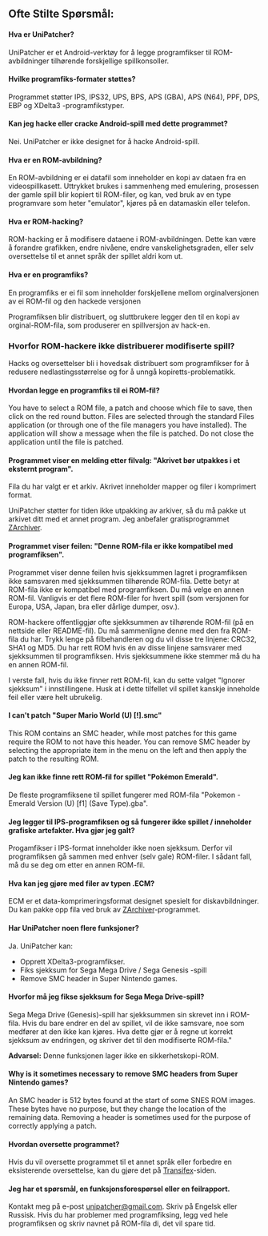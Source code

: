 ## Ofte Stilte Spørsmål:

#### Hva er UniPatcher?

UniPatcher er et Android-verktøy for å legge programfikser til ROM-avbildninger tilhørende forskjellige spillkonsoller.

#### Hvilke programfiks-formater støttes?

Programmet støtter IPS, IPS32, UPS, BPS, APS (GBA), APS (N64), PPF, DPS, EBP og XDelta3 -programfikstyper.

#### Kan jeg hacke eller cracke Android-spill med dette programmet?

Nei. UniPatcher er ikke designet for å hacke Android-spill.

#### Hva er en ROM-avbildning?

En ROM-avbildning er ei datafil som inneholder en kopi av dataen fra en videospillkasett. Uttrykket brukes i sammenheng med emulering, prosessen der gamle spill blir kopiert til ROM-filer, og kan, ved bruk av en type programvare som heter "emulator", kjøres på en datamaskin eller telefon.

#### Hva er ROM-hacking?

ROM-hacking er å modifisere dataene i ROM-avbildningen. Dette kan være å forandre grafikken, endre nivåene, endre vanskelighetsgraden, eller selv oversettelse til et annet språk der spillet aldri kom ut.

#### Hva er en programfiks?

En programfiks er ei fil som inneholder forskjellene mellom orginalversjonen av ei ROM-fil og den hackede versjonen

Programfiksen blir distribuert, og sluttbrukere legger den til en kopi av orginal-ROM-fila, som produserer en spillversjon av hack-en.

### Hvorfor ROM-hackere ikke distribuerer modifiserte spill?

Hacks og oversettelser bli i hovedsak distribuert som programfikser for å redusere nedlastingsstørrelse og for å unngå kopiretts-problematikk.

#### Hvordan legge en programfiks til ei ROM-fil?

You have to select a ROM file, a patch and choose which file to save, then click on the red round button. Files are selected through the standard Files application (or through one of the file managers you have installed). The application will show a message when the file is patched. Do not close the application until the file is patched.

#### Programmet viser en melding etter filvalg: "Akrivet bør utpakkes i et eksternt program".

Fila du har valgt er et arkiv. Akrivet inneholder mapper og filer i komprimert format.

UniPatcher støtter for tiden ikke utpakking av arkiver, så du må pakke ut arkivet ditt med et annet program. Jeg anbefaler gratisprogrammet [ZArchiver](https://play.google.com/store/apps/details?id=ru.zdevs.zarchiver).

#### Programmet viser feilen: "Denne ROM-fila er ikke kompatibel med programfiksen".

Programmet viser denne feilen hvis sjekksummen lagret i programfiksen ikke samsvaren med sjekksummen tilhørende ROM-fila. Dette betyr at ROM-fila ikke er kompatibel med programfiksen. Du må velge en annen ROM-fil. Vanligvis er det flere ROM-filer for hvert spill (som versjonen for Europa, USA, Japan, bra eller dårlige dumper, osv.).

ROM-hackere offentliggjør ofte sjekksummen av tilhørende ROM-fil (på en nettside eller README-fil). Du må sammenligne denne med den fra ROM-fila du har. Trykk lenge på filbehandleren og du vil disse tre linjene: CRC32, SHA1 og MD5. Du har rett ROM hvis én av disse linjene samsvarer med sjekksummen til programfiksen. Hvis sjekksummene ikke stemmer må du ha en annen ROM-fil.

I verste fall, hvis du ikke finner rett ROM-fil, kan du sette valget "Ignorer sjekksum" i innstillingene. Husk at i dette tilfellet vil spillet kanskje inneholde feil eller være helt ubrukelig.

#### I can't patch "Super Mario World (U) [!].smc"

This ROM contains an SMC header, while most patches for this game require the ROM to not have this header. You can remove SMC header by selecting the appropriate item in the menu on the left and then apply the patch to the resulting ROM.

#### Jeg kan ikke finne rett ROM-fil for spillet "Pokémon Emerald".

De fleste programfiksene til spillet fungerer med ROM-fila "Pokemon - Emerald Version (U) \[f1\] (Save Type).gba".

#### Jeg legger til IPS-programfiksen og så fungerer ikke spillet / inneholder grafiske artefakter. Hva gjør jeg galt?

Progamfikser i IPS-format inneholder ikke noen sjekksum. Derfor vil programfiksen gå sammen med enhver (selv gale) ROM-filer. I sådant fall, må du se deg om etter en annen ROM-fil.

#### Hva kan jeg gjøre med filer av typen .ECM?

ECM er et data-komprimeringsformat designet spesielt for diskavbildninger. Du kan pakke opp fila ved bruk av [ZArchiver](https://play.google.com/store/apps/details?id=ru.zdevs.zarchiver)-programmet.

#### Har UniPatcher noen flere funksjoner?

Ja. UniPatcher kan:

- Opprett XDelta3-programfikser.
- Fiks sjekksum for Sega Mega Drive / Sega Genesis -spill
- Remove SMC header in Super Nintendo games.

#### Hvorfor må jeg fikse sjekksum for Sega Mega Drive-spill?

Sega Mega Drive (Genesis)-spill har sjekksummen sin skrevet inn i ROM-fila. Hvis du bare endrer en del av spillet, vil de ikke samsvare, noe som medfører at den ikke kan kjøres. Hva dette gjør er å regne ut korrekt sjekksum av endringen, og skriver det til den modifiserte ROM-fila."

**Advarsel:** Denne funksjonen lager ikke en sikkerhetskopi-ROM.

#### Why is it sometimes necessary to remove SMC headers from Super Nintendo games?

An SMC header is 512 bytes found at the start of some SNES ROM images. These bytes have no purpose, but they change the location of the remaining data. Removing a header is sometimes used for the purpose of correctly applying a patch.

#### Hvordan oversette programmet?

Hvis du vil oversette programmet til et annet språk eller forbedre en eksisterende oversettelse, kan du gjøre det på [Transifex](https://www.transifex.com/unipatcher/unipatcher/dashboard/)-siden.

#### Jeg har et spørsmål, en funksjonsforespørsel eller en feilrapport.

Kontakt meg på e-post <unipatcher@gmail.com>. Skriv på Engelsk eller Russisk. Hvis du har problemer med programfiksing, legg ved hele programfiksen og skriv navnet på ROM-fila di, det vil spare tid.